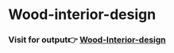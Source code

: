 # Wood-interior-design
### Visit for output👉 [Wood-Interior-design](/guides/content/editing-an-existing-page#modifying-front-matter)
